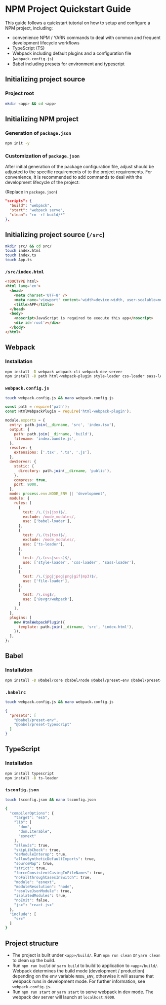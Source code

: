 # NPM Project Quickstart Guide

This guide follows a quickstart tutorial on how to setup and configure a NPM project, including:
- convenience NPM / YARN commands to deal with common and frequent development lifecycle workflows
- TypeScript (TS)
- Webpack including default plugins and a configuration file (`webpack.config.js`)
- Babel including presets for environment and typescript

## Initializing project source

### Project root
```bash
mkdir <app> && cd <app>
```

## Initializing NPM project

### Generation of `package.json`
```bash
npm init -y
```

### Customization of `package.json`
After initial generation of the package configuration file, adjust should be adjusted to the specific requirements of
to the project requirements. For convenience, it is recommended to add commands to deal with the development lifecycle
of the project:

(Replace in `package.json`)
```json
"scripts": {
  "build": "webpack",
  "start": "webpack serve",
  "clean": "rm -rf build/*"
},
```

## Initializing project source (`/src`)
```bash
mkdir src/ && cd src/
touch index.html
touch index.ts
touch App.ts
```

### `/src/index.html`
```html
<!DOCTYPE html>
<html lang='en'>
  <head>
    <meta charset='UTF-8' />
    <meta name='viewport' content='width=device-width, user-scalable=no, initial-scale=1.0, maximum-scale=1.0, minimum-scale=1.0' />
    <title>APP</title>
  </head>
  <body>
    <noscript>JavaScript is required to execute this app</noscript>
    <div id='root'></div>
  </body>
</html>
```

## Webpack

### Installation
```bash
npm install -D webpack webpack-cli webpack-dev-server
npm install -D path html-webpack-plugin style-loader css-loader sass-loader node-sass file-loader @svgr/webpack
```

### `webpack.config.js`
```bash
touch webpack.config.js && nano webpack.config.js
```

```javascript
const path = require('path');
const HtmlWebpackPlugin = require('html-webpack-plugin');

module.exports = {
  entry: path.join(__dirname, 'src', 'index.tsx'),
  output: {
    path: path.join(__dirname, 'build'),
    filename: 'index.bundle.js',
  },
  resolve: {
    extensions: ['.tsx', '.ts', '.js'],
  },
  devServer: {
    static: {
      directory: path.join(__dirname, 'public'),
    },
    compress: true,
    port: 9000,
  },
  mode: process.env.NODE_ENV || 'development',
  module: {
    rules: [
      {
        test: /\.(js|jsx)$/,
        exclude: /node_modules/,
        use: ['babel-loader'],
      },
      {
        test: /\.(ts|tsx)$/,
        exclude: /node_modules/,
        use: ['ts-loader'],
      },
      {
        test: /\.(css|scss)$/,
        use: ['style-loader', 'css-loader', 'sass-loader'],
      },
      {
        test: /\.(jpg|jpeg|png|gif|mp3)$/,
        use: ['file-loader'],
      },
      {
        test: /\.svg$/,
        use: ['@svgr/webpack'],
      }
    ],
  },
  plugins: [
    new HtmlWebpackPlugin({
      template: path.join(__dirname, 'src', 'index.html'),
    }),
  ],
};
```

## Babel

### Installation
```bash
npm install -D @babel/core @babel/node @babel/preset-env @babel/preset-typescript babel-loader
```

### `.babelrc`
```bash
touch webpack.config.js && nano webpack.config.js
```

```json
{
  "presets": [
    "@babel/preset-env",
    "@babel/preset-typescript"
  ]
}
```

## TypeScript

### Installation
```bash
npm install typescript
npm install -D ts-loader
```

### `tsconfig.json`
```bash
touch tsconfig.json && nano tsconfig.json
```

```bash
{
  "compilerOptions": {
    "target": "es5",
    "lib": [
      "dom",
      "dom.iterable",
      "esnext"
    ],
    "allowJs": true,
    "skipLibCheck": true,
    "esModuleInterop": true,
    "allowSyntheticDefaultImports": true,
    "sourceMap": true,
    "strict": true,
    "forceConsistentCasingInFileNames": true,
    "noFallthroughCasesInSwitch": true,
    "module": "esnext",
    "moduleResolution": "node",
    "resolveJsonModule": true,
    "isolatedModules": true,
    "noEmit": false,
    "jsx": "react-jsx"
  },
  "include": [
    "src"
  ]
}
```

## Project structure
- The project is built under `<app>/build/`. Run `npm run clean` or `yarn clean` to clean up the build.
- Run `npm run build` or `yarn build` to build to application to `<app>/build/`. Webpack determines the build mode
  (development / production) depending on the env variable `NODE_ENV`, otherwise it will assume that webpack runs in
  development mode. For further information, see `webpack.config.js`.
- Run `npm run start` or `yarn start` to serve webpack in dev mode. The webpack dev server will launch at
  `localhost:9000`.